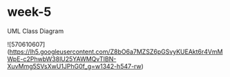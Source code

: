 # week-5
UML Class Diagram

![570610607] (https://lh5.googleusercontent.com/Z8bO6a7MZSZ6pGSvyKUEAkt6r4VmMWpE-c2PhwbW38lU25YAWMQvTIBN-XuvMmg5SVsXwU1JPhG0f_g=w1342-h547-rw)

